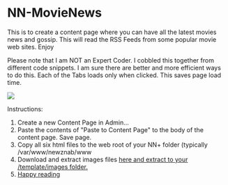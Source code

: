 NN-MovieNews
==========

This is to create a content page where you can have all the latest movies news and gossip. This will read the RSS Feeds from some popular movie web sites. Enjoy

Please note that I am NOT an Expert Coder. I cobbled this together from different code snippets. I am sure there are better and more efficient ways to do this. Each of the Tabs loads only when clicked. This saves page load time. 


<img src="http://s13.postimage.org/obropfizb/Movie_Newz.jpg">

Instructions:

1. Create a new Content Page in Admin...
2. Paste the contents of "Paste to Content Page" to the body of the content page. Save page.
3. Copy all six html files to the web root of your NN+ folder (typically /var/www/newznab/www
4. Download and extract images files <a href="http://www.mediafire.com/?9e1hqg5f3qz2gmw"> here and extract to your /template/images folder.
4. Happy reading



